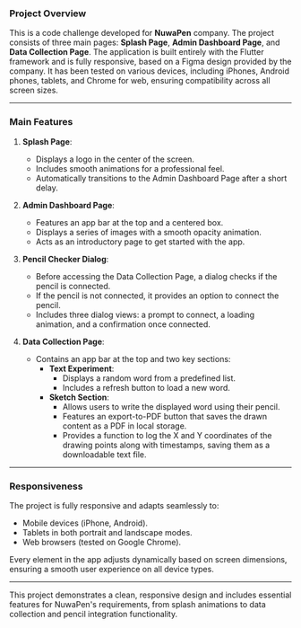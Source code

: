 ### Project Overview

This is a code challenge developed for **NuwaPen** company. The project consists of three main pages: **Splash Page**, **Admin Dashboard Page**, and **Data Collection Page**. The application is built entirely with the Flutter framework and is fully responsive, based on a Figma design provided by the company. It has been tested on various devices, including iPhones, Android phones, tablets, and Chrome for web, ensuring compatibility across all screen sizes.

---

### Main Features

1. **Splash Page**:
   - Displays a logo in the center of the screen.
   - Includes smooth animations for a professional feel.
   - Automatically transitions to the Admin Dashboard Page after a short delay.

2. **Admin Dashboard Page**:
   - Features an app bar at the top and a centered box.
   - Displays a series of images with a smooth opacity animation.
   - Acts as an introductory page to get started with the app.

3. **Pencil Checker Dialog**:
   - Before accessing the Data Collection Page, a dialog checks if the pencil is connected.
   - If the pencil is not connected, it provides an option to connect the pencil.
   - Includes three dialog views: a prompt to connect, a loading animation, and a confirmation once connected.

4. **Data Collection Page**:
   - Contains an app bar at the top and two key sections:
     - **Text Experiment**:
       - Displays a random word from a predefined list.
       - Includes a refresh button to load a new word.
     - **Sketch Section**:
       - Allows users to write the displayed word using their pencil.
       - Features an export-to-PDF button that saves the drawn content as a PDF in local storage.
       - Provides a function to log the X and Y coordinates of the drawing points along with timestamps, saving them as a downloadable text file.

---

### Responsiveness

The project is fully responsive and adapts seamlessly to:
- Mobile devices (iPhone, Android).
- Tablets in both portrait and landscape modes.
- Web browsers (tested on Google Chrome).

Every element in the app adjusts dynamically based on screen dimensions, ensuring a smooth user experience on all device types.

---

This project demonstrates a clean, responsive design and includes essential features for NuwaPen's requirements, from splash animations to data collection and pencil integration functionality.
